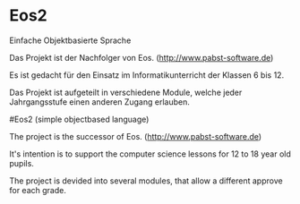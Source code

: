 # Eos2
Einfache Objektbasierte Sprache

Das Projekt ist der Nachfolger von Eos. (http://www.pabst-software.de)

Es ist gedacht für den Einsatz im Informatikunterricht der Klassen 6 bis 12.

Das Projekt ist aufgeteilt in verschiedene Module, welche jeder Jahrgangsstufe einen anderen Zugang erlauben.


#Eos2 (simple objectbased language)

The project is the successor of Eos. (http://www.pabst-software.de)

It's intention is to support the computer science lessons for 12 to 18 year old pupils.

The project is devided into several modules, that allow a different approve for each grade.